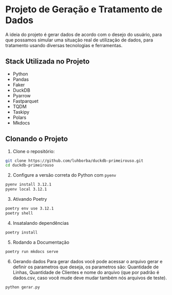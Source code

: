 # Projeto de Geração e Tratamento de Dados

A ideia do projeto é gerar dados de acordo com o desejo do usuário, para que possamos simular uma situação real de utilização de dados, para tratamento usando diversas tecnologias e ferramentas.

## Stack Utilizada no Projeto

- Python
- Pandas
- Faker
- DuckDB
- Pyarrow
- Fastparquet
- TQDM
- Taskipy
- Polars
- Mkdocs

## Clonando o Projeto

1. Clone o repositório:
```bash
git clone https://github.com/luhborba/duckdb-primeirouso.git
cd duckdb-primeirouso
```

2. Configure a versão correta do Python com `pyenv`
```bash
pyenv install 3.12.1
pyenv local 3.12.1
```

3. Ativando Poetry
```bash
poetry env use 3.12.1
poetry shell
```

4. Insatalando dependências
```bash
poetry install
```

5. Rodando a Documentação
```bash
poetry run mkdocs serve
```

6. Gerando dados
Para gerar dados você pode acessar o arquivo gerar e definir os parametros que deseja, os parametros são: Quantidade de Linhas, Quantidade de Clientes e nome do arquivo (que por padrão é dados.csv, caso você mude deve mudar também nós arquivos de teste).

```bash
python gerar.py
```